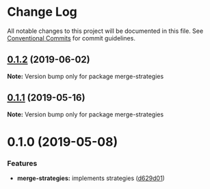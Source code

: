 # Change Log

All notable changes to this project will be documented in this file.
See [Conventional Commits](https://conventionalcommits.org) for commit guidelines.

## [0.1.2](https://github.com/rafamel/utils/compare/merge-strategies@0.1.1...merge-strategies@0.1.2) (2019-06-02)

**Note:** Version bump only for package merge-strategies





## [0.1.1](https://github.com/rafamel/utils/compare/merge-strategies@0.1.0...merge-strategies@0.1.1) (2019-05-16)

**Note:** Version bump only for package merge-strategies


# 0.1.0 (2019-05-08)


### Features

* **merge-strategies:** implements strategies ([d629d01](https://github.com/rafamel/utils/commit/d629d01))

